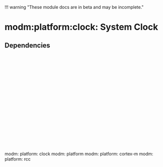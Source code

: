 !!! warning "These module docs are in beta and may be incomplete."

# modm:platform:clock: System Clock



## Dependencies

<?xml version="1.0" encoding="UTF-8" standalone="no"?>
<!DOCTYPE svg PUBLIC "-//W3C//DTD SVG 1.1//EN"
 "http://www.w3.org/Graphics/SVG/1.1/DTD/svg11.dtd">
<!-- Generated by graphviz version 2.40.1 (0)
 -->
<!-- Title: modm:platform:clock Pages: 1 -->
<svg width="192pt" height="224pt"
 viewBox="0.00 0.00 192.00 224.00" xmlns="http://www.w3.org/2000/svg" xmlns:xlink="http://www.w3.org/1999/xlink">
<g id="graph0" class="graph" transform="scale(1 1) rotate(0) translate(4 220)">
<title>modm:platform:clock</title>
<polygon fill="#ffffff" stroke="transparent" points="-4,4 -4,-220 188,-220 188,4 -4,4"/>
<!-- modm_platform_clock -->
<g id="node1" class="node">
<title>modm_platform_clock</title>
<polygon fill="#d3d3d3" stroke="#000000" stroke-width="2" points="133,-142 50,-142 50,-89 133,-89 133,-142"/>
<text text-anchor="middle" x="91.5" y="-126.8" font-family="Times,serif" font-size="14.00" fill="#000000">modm:</text>
<text text-anchor="middle" x="91.5" y="-111.8" font-family="Times,serif" font-size="14.00" fill="#000000">platform:</text>
<text text-anchor="middle" x="91.5" y="-96.8" font-family="Times,serif" font-size="14.00" fill="#000000">clock</text>
</g>
<!-- modm_platform -->
<g id="node2" class="node">
<title>modm_platform</title>
<g id="a_node2"><a xlink:href="../modm-platform" xlink:title="modm:&#10;platform">
<polygon fill="#d3d3d3" stroke="#000000" points="130.5,-216 52.5,-216 52.5,-178 130.5,-178 130.5,-216"/>
<text text-anchor="middle" x="91.5" y="-200.8" font-family="Times,serif" font-size="14.00" fill="#000000">modm:</text>
<text text-anchor="middle" x="91.5" y="-185.8" font-family="Times,serif" font-size="14.00" fill="#000000">platform</text>
</a>
</g>
</g>
<!-- modm_platform_clock&#45;&gt;modm_platform -->
<g id="edge1" class="edge">
<title>modm_platform_clock&#45;&gt;modm_platform</title>
<path fill="none" stroke="#000000" d="M91.5,-142.1861C91.5,-150.3465 91.5,-159.3646 91.5,-167.6895"/>
<polygon fill="#000000" stroke="#000000" points="88.0001,-167.7469 91.5,-177.7469 95.0001,-167.747 88.0001,-167.7469"/>
</g>
<!-- modm_platform_cortex_m -->
<g id="node3" class="node">
<title>modm_platform_cortex_m</title>
<g id="a_node3"><a xlink:href="../modm-platform-cortex-m" xlink:title="modm:&#10;platform:&#10;cortex&#45;m">
<polygon fill="#d3d3d3" stroke="#000000" points="83,-53 0,-53 0,0 83,0 83,-53"/>
<text text-anchor="middle" x="41.5" y="-37.8" font-family="Times,serif" font-size="14.00" fill="#000000">modm:</text>
<text text-anchor="middle" x="41.5" y="-22.8" font-family="Times,serif" font-size="14.00" fill="#000000">platform:</text>
<text text-anchor="middle" x="41.5" y="-7.8" font-family="Times,serif" font-size="14.00" fill="#000000">cortex&#45;m</text>
</a>
</g>
</g>
<!-- modm_platform_cortex_m&#45;&gt;modm_platform_clock -->
<g id="edge2" class="edge">
<title>modm_platform_cortex_m&#45;&gt;modm_platform_clock</title>
<path fill="none" stroke="#000000" d="M56.5016,-53.2029C61.2479,-61.6513 66.5698,-71.1243 71.6034,-80.0841"/>
<polygon fill="#000000" stroke="#000000" points="68.5595,-81.8118 76.5089,-88.8159 74.6624,-78.3832 68.5595,-81.8118"/>
</g>
<!-- modm_platform_rcc -->
<g id="node4" class="node">
<title>modm_platform_rcc</title>
<g id="a_node4"><a xlink:href="../modm-platform-rcc" xlink:title="modm:&#10;platform:&#10;rcc">
<polygon fill="#d3d3d3" stroke="#000000" points="184,-53 101,-53 101,0 184,0 184,-53"/>
<text text-anchor="middle" x="142.5" y="-37.8" font-family="Times,serif" font-size="14.00" fill="#000000">modm:</text>
<text text-anchor="middle" x="142.5" y="-22.8" font-family="Times,serif" font-size="14.00" fill="#000000">platform:</text>
<text text-anchor="middle" x="142.5" y="-7.8" font-family="Times,serif" font-size="14.00" fill="#000000">rcc</text>
</a>
</g>
</g>
<!-- modm_platform_rcc&#45;&gt;modm_platform_clock -->
<g id="edge3" class="edge">
<title>modm_platform_rcc&#45;&gt;modm_platform_clock</title>
<path fill="none" stroke="#000000" d="M127.1983,-53.2029C122.3571,-61.6513 116.9288,-71.1243 111.7945,-80.0841"/>
<polygon fill="#000000" stroke="#000000" points="108.7261,-78.3993 106.7909,-88.8159 114.7996,-81.8796 108.7261,-78.3993"/>
</g>
</g>
</svg>

